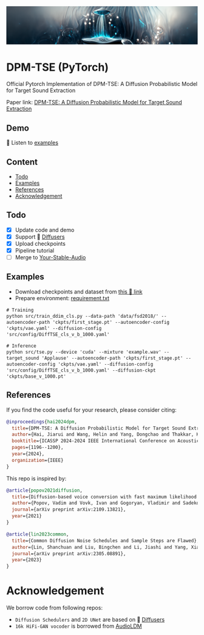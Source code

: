<img src="img\cover.png">

# DPM-TSE (PyTorch)

Official Pytorch Implementation of DPM-TSE: A Diffusion Probabilistic Model for Target Sound Extraction

Paper link: [DPM-TSE: A Diffusion Probabilistic Model for Target Sound Extraction](https://arxiv.org/abs/2310.04567)

## Demo

🎵 Listen to [examples](https://jhu-lcap.github.io/DPM-TSE/)

## Content
- [Todo](#todo)
- [Examples](#examples)
- [References](#references)
- [Acknowledgement](#acknowledgement)

## Todo
- [x] Update code and demo
- [x] Support 🤗 [Diffusers](https://github.com/huggingface/diffusers)
- [x] Upload checkpoints
- [x] Pipeline tutorial
- [ ] Merge to [Your-Stable-Audio](https://github.com/haidog-yaqub/Your-Stable-Audio)

## Examples
- Download checkpoints and dataset from [this 🤗 link](https://huggingface.co/datasets/Higobeatz/DPM-TSE/tree/main)
- Prepare environment: [requirement.txt](requirements.txt)
``` shell
# Training
python src/train_ddim_cls.py --data-path 'data/fsd2018/' --autoencoder-path 'ckpts/first_stage.pt' --autoencoder-config 'ckpts/vae.yaml' --diffusion-config 'src/config/DiffTSE_cls_v_b_1000.yaml'
```
``` shell
# Inference
python src/tse.py --device 'cuda' --mixture 'example.wav' --target_sound 'Applause' --autoencoder-path 'ckpts/first_stage.pt' --autoencoder-config 'ckpts/vae.yaml' --diffusion-config 'src/config/DiffTSE_cls_v_b_1000.yaml' --diffusion-ckpt 'ckpts/base_v_1000.pt'
```

## References

If you find the code useful for your research, please consider citing:

```bibtex
@inproceedings{hai2024dpm,
  title={DPM-TSE: A Diffusion Probabilistic Model for Target Sound Extraction},
  author={Hai, Jiarui and Wang, Helin and Yang, Dongchao and Thakkar, Karan and Dehak, Najim and Elhilali, Mounya},
  booktitle={ICASSP 2024-2024 IEEE International Conference on Acoustics, Speech and Signal Processing (ICASSP)},
  pages={1196--1200},
  year={2024},
  organization={IEEE}
}
```

This repo is inspired by:

```bibtex
@article{popov2021diffusion,
  title={Diffusion-based voice conversion with fast maximum likelihood sampling scheme},
  author={Popov, Vadim and Vovk, Ivan and Gogoryan, Vladimir and Sadekova, Tasnima and Kudinov, Mikhail and Wei, Jiansheng},
  journal={arXiv preprint arXiv:2109.13821},
  year={2021}
}
```
```bibtex
@article{lin2023common,
  title={Common Diffusion Noise Schedules and Sample Steps are Flawed},
  author={Lin, Shanchuan and Liu, Bingchen and Li, Jiashi and Yang, Xiao},
  journal={arXiv preprint arXiv:2305.08891},
  year={2023}
}
```

# Acknowledgement

We borrow code from following repos:

 - `Diffusion Schedulers` and `2D UNet` are based on 🤗 [Diffusers](https://github.com/huggingface/diffusers)
 - `16k HiFi-GAN vocoder` is borrowed from [AudioLDM](https://github.com/haoheliu/AudioLDM/tree/main)